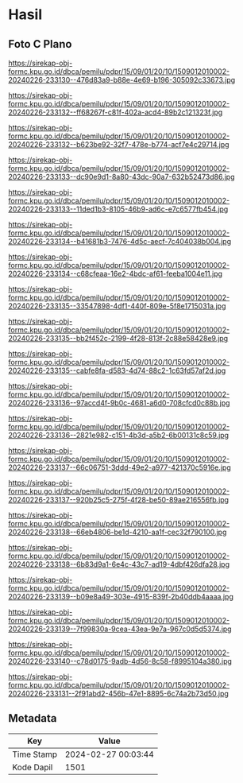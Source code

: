# Hasil

## Foto C Plano

https://sirekap-obj-formc.kpu.go.id/dbca/pemilu/pdpr/15/09/01/20/10/1509012010002-20240226-233130--476d83a9-b88e-4e69-b196-305092c33673.jpg

https://sirekap-obj-formc.kpu.go.id/dbca/pemilu/pdpr/15/09/01/20/10/1509012010002-20240226-233132--ff68267f-c81f-402a-acd4-89b2c121323f.jpg

https://sirekap-obj-formc.kpu.go.id/dbca/pemilu/pdpr/15/09/01/20/10/1509012010002-20240226-233132--b623be92-32f7-478e-b774-acf7e4c29714.jpg

https://sirekap-obj-formc.kpu.go.id/dbca/pemilu/pdpr/15/09/01/20/10/1509012010002-20240226-233133--dc90e9d1-8a80-43dc-90a7-632b52473d86.jpg

https://sirekap-obj-formc.kpu.go.id/dbca/pemilu/pdpr/15/09/01/20/10/1509012010002-20240226-233133--11ded1b3-8105-46b9-ad6c-e7c6577fb454.jpg

https://sirekap-obj-formc.kpu.go.id/dbca/pemilu/pdpr/15/09/01/20/10/1509012010002-20240226-233134--b41681b3-7476-4d5c-aecf-7c404038b004.jpg

https://sirekap-obj-formc.kpu.go.id/dbca/pemilu/pdpr/15/09/01/20/10/1509012010002-20240226-233134--c68cfeaa-16e2-4bdc-af61-feeba1004e11.jpg

https://sirekap-obj-formc.kpu.go.id/dbca/pemilu/pdpr/15/09/01/20/10/1509012010002-20240226-233135--33547898-4df1-440f-809e-5f8e1715031a.jpg

https://sirekap-obj-formc.kpu.go.id/dbca/pemilu/pdpr/15/09/01/20/10/1509012010002-20240226-233135--bb2f452c-2199-4f28-813f-2c88e58428e9.jpg

https://sirekap-obj-formc.kpu.go.id/dbca/pemilu/pdpr/15/09/01/20/10/1509012010002-20240226-233135--cabfe8fa-d583-4d74-88c2-1c63fd57af2d.jpg

https://sirekap-obj-formc.kpu.go.id/dbca/pemilu/pdpr/15/09/01/20/10/1509012010002-20240226-233136--97accd4f-9b0c-4681-a6d0-708cfcd0c88b.jpg

https://sirekap-obj-formc.kpu.go.id/dbca/pemilu/pdpr/15/09/01/20/10/1509012010002-20240226-233136--2821e982-c151-4b3d-a5b2-6b00131c8c59.jpg

https://sirekap-obj-formc.kpu.go.id/dbca/pemilu/pdpr/15/09/01/20/10/1509012010002-20240226-233137--66c06751-3ddd-49e2-a977-421370c5916e.jpg

https://sirekap-obj-formc.kpu.go.id/dbca/pemilu/pdpr/15/09/01/20/10/1509012010002-20240226-233137--920b25c5-275f-4f28-be50-89ae216556fb.jpg

https://sirekap-obj-formc.kpu.go.id/dbca/pemilu/pdpr/15/09/01/20/10/1509012010002-20240226-233138--66eb4806-be1d-4210-aa1f-cec32f790100.jpg

https://sirekap-obj-formc.kpu.go.id/dbca/pemilu/pdpr/15/09/01/20/10/1509012010002-20240226-233138--6b83d9a1-6e4c-43c7-ad19-4dbf426dfa28.jpg

https://sirekap-obj-formc.kpu.go.id/dbca/pemilu/pdpr/15/09/01/20/10/1509012010002-20240226-233139--b09e8a49-303e-4915-839f-2b40ddb4aaaa.jpg

https://sirekap-obj-formc.kpu.go.id/dbca/pemilu/pdpr/15/09/01/20/10/1509012010002-20240226-233139--7f99830a-9cea-43ea-9e7a-967c0d5d5374.jpg

https://sirekap-obj-formc.kpu.go.id/dbca/pemilu/pdpr/15/09/01/20/10/1509012010002-20240226-233140--c78d0175-9adb-4d56-8c58-f8995104a380.jpg

https://sirekap-obj-formc.kpu.go.id/dbca/pemilu/pdpr/15/09/01/20/10/1509012010002-20240226-233131--2f91abd2-456b-47e1-8895-6c74a2b73d50.jpg


## Metadata

| Key        | Value               |
| ---------- | ------------------- |
| Time Stamp | 2024-02-27 00:03:44 |
| Kode Dapil | 1501                |



